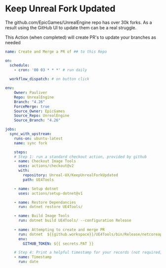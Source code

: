 # Keep Unreal Fork Updated

The github.com/EpicGames/UnrealEngine repo has over 30k forks. As a result using the GitHub UI to update them can be a real struggle. 

This Action (when completed) will create PR's to update your branches as needed


```yml
name: Create and Merge a PR of ## to this Repo

on:
  schedule:
    - cron: '00 03 * * *' # run daily
      
  workflow_dispatch: # on button click

env:
    Owner: Pauliver 
    Repo: UnrealEngine 
    Branch: "4.26" 
    ForceMerge: true 
    Source_Owner: EpicGames 
    Source_Repo: UnrealEngine 
    Source_Branch: "4.26"

jobs:
  sync_with_upstream:
    runs-on: ubuntu-latest
    name: sync fork

    steps:
    # Step 1: run a standard checkout action, provided by github
    - name: Checkout Image Tools
      uses: actions/checkout@v2
      with:
        repository: Unreal-UX/KeepUnrealForkUpdated
        path: UE4Tools

    - name: Setup dotnet
      uses: actions/setup-dotnet@v1

    - name: Restore Dependancies
      run: dotnet restore UE4Tools/

    - name: Build Image Tools
      run: dotnet build UE4Tools/ --configuration Release
      
    - name: Attempting to create and merge PR
      run: dotnet  ${{github.workspace}}/UE4Tools/bin/Release/netcoreapp3.1/KeepUE4Updated.dll ${{ env.Owner}} ${{env.Repo}} ${{env.Branch}} ${{env.ForceMerge}} ${{env.Source_Owner}} ${{env.Source_Repo}} ${{env.Source_Branch}}
      env:
        GITHUB_TOKEN: ${{ secrets.PAT }}

    # Step 4: Print a helpful timestamp for your records (not required, just nice)
    - name: Timestamp
      run: date
```
